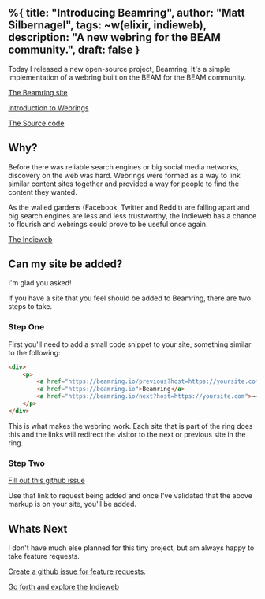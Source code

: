 %{
  title: "Introducing Beamring",
  author: "Matt Silbernagel",
  tags: ~w(elixir, indieweb),
  description: "A new webring for the BEAM community.",
  draft: false
}
---

Today I released a new open-source project, Beamring. It's a simple implementation of a webring built on the BEAM for the BEAM community.

[The Beamring site](https://beamring.io)

[Introduction to Webrings](https://en.wikipedia.org/wiki/Webring)

[The Source code](https://github.com/silbermm/beamring)

## Why?

Before there was reliable search engines or big social media networks, discovery on the web was hard. Webrings were formed as a way to link similar content sites together and provided a way for people to find the content they wanted. 

As the walled gardens (Facebook, Twitter and Reddit) are falling apart and big search engines are less and less trustworthy, the Indieweb has a chance to flourish and webrings could prove to be useful once again. 

[The Indieweb](https://indieweb.org/) 

## Can my site be added?

I'm glad you asked!

If you have a site that you feel should be added to Beamring, there are two steps to take.

### Step One
First you'll need to add a small code snippet to your site, something similar to the following:

```html
<div>
    <p>
        <a href="https://beamring.io/previous?host=https://yoursite.com">←</a>
        <a href="https://beamring.io">Beamring</a>
        <a href="https://beamring.io/next?host=https://yoursite.com">→</a>
    </p>
</div>
```

This is what makes the webring work. Each site that is part of the ring does this and the links will redirect the visitor to the next or previous site in the ring.

### Step Two
[Fill out this github issue](https://github.com/silbermm/beamring/issues/new?assignees=silbermm&labels=new&projects=&template=add_site.yml&title=%5BAdd%5D%3A+) 

Use that link to request being added and once I've validated that the above markup is on your site, you'll be added.

## Whats Next

I don't have much else planned for this tiny project, but am always happy to take feature requests. 

[Create a github issue for feature requests](https://github.com/silbermm/beamring/issues).


[Go forth and explore the Indieweb](https://indieweb.org/Getting_Started)

[](https://fed.brid.gy/)
